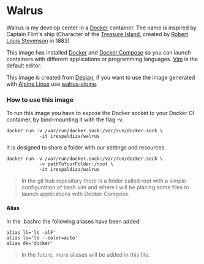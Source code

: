 # Walrus
Walrus is my develop center in a [Docker](https://www.docker.com/) container. The name is inspired by Captain Flint's ship (Character of the [Treasure Island](http://robert-louis-stevenson.org/works/treasure-island-1883/), created by [Robert Louis Stevenson](http://robert-louis-stevenson.org/) in 1883)

This image has installed [Docker](https://www.docker.com/) and [Docker Compose](https://docs.docker.com/compose/) so you can launch containers with different applications or programming languages. [Vim](http://www.vim.org) is the default editor.

This image is created from [Debian](http://debian.org), if you want to use the image generated with [Alpine Linux](https://alpinelinux.org/) use [walrus-alpine](https://github.com/irespaldiza/walrus-alpine).

### How to use this image
To run this image you have to expose the Docker socket to your Docker CI container, by bind-mounting it with the flag -v.
~~~ 
docker run -v /var/run/docker.sock:/var/run/docker.sock \
            -it irespaldiza/walrus
~~~

It is designed to share a folder with our settings and resources. 
~~~ 
docker run -v /var/run/docker.sock:/var/run/docker.sock \
            -v pathToYourFolder:/root \
            -it irespaldiza/walrus
~~~
> In the git hub repository there is a folder called root with a simple configuration of bash vim and where I will be placing some files to launch applications with Docker Compose.
#### Alias 
In the .bashrc the following aliases have been added:
~~~
alias ll='ls -alF'
alias ls='ls --color=auto'
alias dk='docker'
~~~
> In the future, more aliases will be added in this file.
